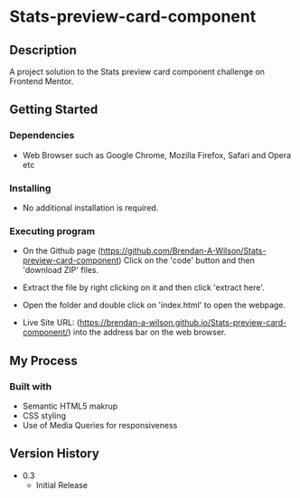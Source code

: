 # Stats-preview-card-component

## Description
A project solution to the Stats preview card component challenge on Frontend Mentor.

## Getting Started

### Dependencies

* Web Browser such as Google Chrome, Mozilla Firefox, Safari and Opera etc

### Installing

* No additional installation is required.

### Executing program

* On the Github page (https://github.com/Brendan-A-Wilson/Stats-preview-card-component) Click on the 'code' button and then 'download ZIP' files.
* Extract the file by right clicking on it and then click 'extract here'.
* Open the folder and double click on 'index.html' to open the webpage.

* Live Site URL: (https://brendan-a-wilson.github.io/Stats-preview-card-component/) into the address bar on the web browser.

## My Process

### Built with

* Semantic HTML5 makrup
* CSS styling
* Use of Media Queries for responsiveness

## Version History

* 0.3
    * Initial Release
